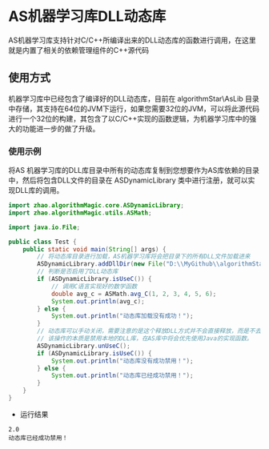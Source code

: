 # AS机器学习库DLL动态库
    
AS机器学习库支持针对C/C++所编译出来的DLL动态库的函数进行调用，在这里就是内置了相关的依赖管理组件的C++源代码

## 使用方式

机器学习库中已经包含了编译好的DLL动态库，目前在 algorithmStar\AsLib 目录中存储，其支持在64位的JVM下运行，如果您需要32位的JVM，可以将此源代码进行一个32位的构建，其包含了以C/C++实现的函数逻辑，为机器学习库中的强大的功能进一步的做了升级。

### 使用示例

将AS 机器学习库的DLL库目录中所有的动态库复制到您想要作为AS库依赖的目录中，然后将包含DLL文件的目录在 ASDynamicLibrary 类中进行注册，就可以实现DLL库的调用。

```java
import zhao.algorithmMagic.core.ASDynamicLibrary;
import zhao.algorithmMagic.utils.ASMath;

import java.io.File;

public class Test {
    public static void main(String[] args) {
        // 将动态库目录进行加载，AS机器学习库将会把目录下的所有DLL文件加载进来
        ASDynamicLibrary.addDllDir(new File("D:\\MyGithub\\algorithmStar\\AsLib"));
        // 判断是否启用了DLL动态库
        if (ASDynamicLibrary.isUseC()) {
            // 调用C语言实现好的数学函数
            double avg_c = ASMath.avg_C(1, 2, 3, 4, 5, 6);
            System.out.println(avg_c);
        } else {
            System.out.println("动态库加载没有成功！");
        }
        // 动态库可以手动关闭，需要注意的是这个释放DLL方式并不会直接释放，而是不去使用DLL库，库还是可以使用的
        // 该操作的本质是禁用本地的DLL库，在AS库中将会优先使用Java的实现函数。
        ASDynamicLibrary.unUseC();
        if (ASDynamicLibrary.isUseC()) {
            System.out.println("动态库没有成功禁用！");
        } else {
            System.out.println("动态库已经成功禁用！");
        }
    }
}
```
- 运行结果
```
2.0
动态库已经成功禁用！
```